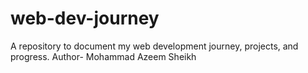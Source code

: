 # web-dev-journey
A repository to document my web development journey, projects, and progress.
Author- Mohammad Azeem Sheikh

